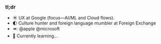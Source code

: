 ### tl;dr

<!--
**jeremybeasley/jeremybeasley** is a ✨ _special_ ✨ repository because its `README.md` (this file) appears on your GitHub profile.

Here are some ideas to get you started:

- 🔭 I’m currently working on ...
- 🌱 I’m currently learning ...
- 👯 I’m looking to collaborate on ...
- 🤔 I’m looking for help with ...
- 💬 Ask me about ...
- 📫 How to reach me: ...
- 😄 Pronouns: ...
- ⚡ Fun fact: ...
-->

- ☀️ UX at Google (focus—AI/ML and Cloud flows). 
- 🌓 Culture hunter and foreign language mumbler at Foreign Exchange
- ⏪: @apple @microsoft
- 🤔 Currently learning...
